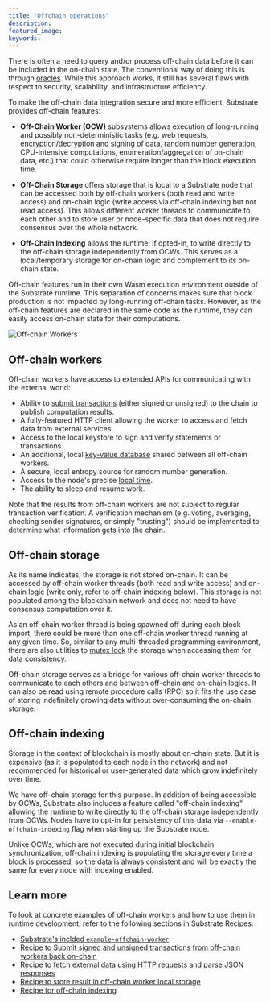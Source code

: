 ```yaml
---
title: "Offchain operations"
description:
featured_image:
keywords:
---
```


There is often a need to query and/or process off-chain data before it can be included in the on-chain state.
The conventional way of doing this is through [oracles](/v3/getting-started/glossary#oracle).
While this approach works, it still has several flaws with respect to security, scalability, and infrastructure efficiency.

To make the off-chain data integration secure and more efficient, Substrate provides off-chain features:

- **Off-Chain Worker (OCW)** subsystems allows execution of long-running and possibly non-deterministic tasks (e.g. web requests, encryption/decryption and signing of data, random number generation, CPU-intensive computations, enumeration/aggregation of on-chain data, etc.) that could otherwise require longer than the block execution time.

- **Off-Chain Storage** offers storage that is local to a Substrate node that can be accessed both by off-chain workers (both read and write access) and on-chain logic (write access via off-chain indexing but not read access).
  This allows different worker threads to communicate to each other and to store user or node-specific data that does not require consensus over the whole network.

- **Off-Chain Indexing** allows the runtime, if opted-in, to write directly to the off-chain storage
  independently from OCWs. This serves as a local/temporary storage for on-chain logic and
  complement to its on-chain state.

Off-chain features run in their own Wasm execution environment outside of the Substrate runtime.
This separation of concerns makes sure that block production is not impacted by long-running off-chain tasks.
However, as the off-chain features are declared in the same code as the runtime,
they can easily access on-chain state for their computations.

![Off-chain Workers](../../../../src/images/docs/concepts/off-chain-workers-v2.png)

## Off-chain workers

Off-chain workers have access to extended APIs for communicating with the external world:

- Ability to
  [submit transactions](/rustdocs/latest/sp_runtime/offchain/trait.TransactionPool.html)
  (either signed or unsigned) to the chain to publish computation results.
- A fully-featured HTTP client allowing the worker to access and fetch data from external services.
- Access to the local keystore to sign and verify statements or transactions.
- An additional, local
  [key-value database](/rustdocs/latest/sp_runtime/offchain/trait.OffchainStorage.html)
  shared between all off-chain workers.
- A secure, local entropy source for random number generation.
- Access to the node's precise
  [local time](/rustdocs/latest/sp_runtime/offchain/struct.Timestamp.html).
- The ability to sleep and resume work.

Note that the results from off-chain workers are not subject to regular transaction verification. A
verification mechanism (e.g. voting, averaging, checking sender signatures, or simply "trusting")
should be implemented to determine what information gets into the chain.

## Off-chain storage

As its name indicates, the storage is not stored on-chain. It can be accessed by off-chain worker
threads (both read and write access) and on-chain logic (write only, refer to off-chain indexing
below). This storage is not populated among the blockchain network and does not need to have
consensus computation over it.

As an off-chain worker thread is being spawned off during each block import, there could be more
than one off-chain worker thread running at any given time. So, similar to any multi-threaded
programming environment, there are also utilities to
[mutex lock](<https://en.wikipedia.org/wiki/Lock_(computer_science)>) the storage when accessing
them for data consistency.

Off-chain storage serves as a bridge for various off-chain worker threads to communicate to each
others and between off-chain and on-chain logics. It can also be read using remote procedure calls
(RPC) so it fits the use case of storing indefinitely growing data without over-consuming the
on-chain storage.

## Off-chain indexing

Storage in the context of blockchain is mostly about on-chain state. But it is expensive (as it is
populated to each node in the network) and not recommended for historical or user-generated data
which grow indefinitely over time.

We have off-chain storage for this purpose. In addition of being accessible by OCWs, Substrate also
includes a feature called "off-chain indexing" allowing the runtime to write directly to the
off-chain storage independently from OCWs. Nodes have to opt-in for persistency of this data via
`--enable-offchain-indexing` flag when starting up the Substrate node.

Unlike OCWs, which are not executed during initial blockchain synchronization, off-chain indexing is
populating the storage every time a block is processed, so the data is always consistent and will be
exactly the same for every node with indexing enabled.

## Learn more

To look at concrete examples of off-chain workers and how to use them in runtime development,
refer to the following sections in Substrate Recipes:

- [Substrate's inclded `example-offchain-worker`](https://github.com/paritytech/substrate/tree/master/frame/examples/offchain-worker)
- [Recipe to Submit signed and unsigned transactions from off-chain workers back on-chain](https://github.com/JoshOrndorff/recipes/blob/master/text/off-chain-workers/transactions.md)
- [Recipe to fetch external data using HTTP requests and parse JSON responses](https://github.com/JoshOrndorff/recipes/blob/master/text/off-chain-workers/http-json.md)
- [Recipe to store result in off-chain worker local storage](https://github.com/JoshOrndorff/recipes/blob/master/text/off-chain-workers/storage.md)
- [Recipe for off-chain indexing](https://github.com/JoshOrndorff/recipes/blob/master/text/off-chain-workers/indexing.md)
